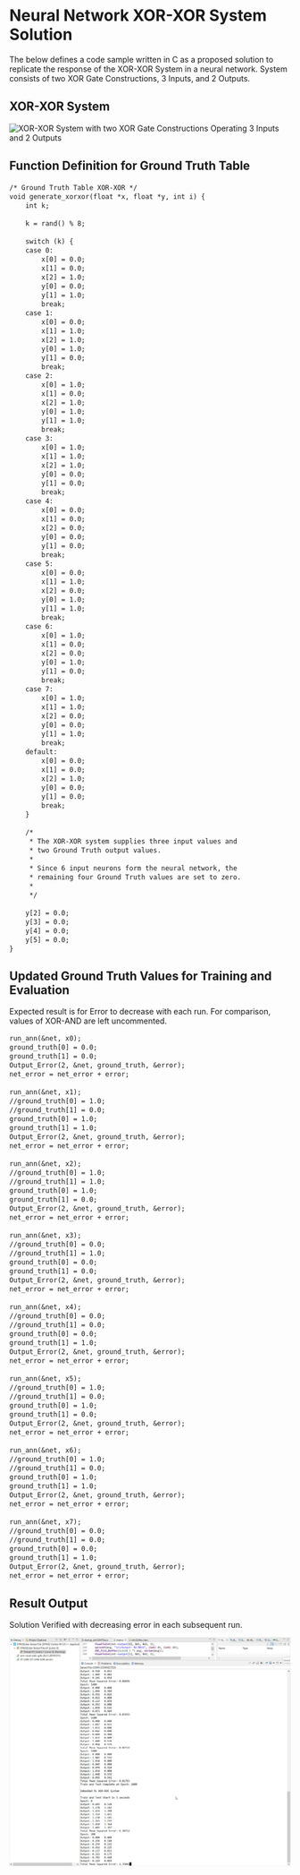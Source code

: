 # Neural Network XOR-XOR System Solution
The below defines a code sample written in C as a proposed solution to replicate the response of the XOR-XOR System in a neural network.
System consists of two XOR Gate Constructions, 3 Inputs, and 2 Outputs.

## XOR-XOR System
![XOR-XOR System with two XOR Gate Constructions Operating 3 Inputs and 2 Outputs](xorxor.png)

## Function Definition for Ground Truth Table
```
/* Ground Truth Table XOR-XOR */
void generate_xorxor(float *x, float *y, int i) {
	int k;

	k = rand() % 8;

	switch (k) {
	case 0: 
		x[0] = 0.0;
		x[1] = 0.0;
		x[2] = 1.0;
		y[0] = 0.0;
		y[1] = 1.0;
		break;
	case 1: 
		x[0] = 0.0;
		x[1] = 1.0;
		x[2] = 1.0;
		y[0] = 1.0;
		y[1] = 0.0;
		break;
	case 2: 
		x[0] = 1.0;
		x[1] = 0.0;
		x[2] = 1.0;
		y[0] = 1.0;
		y[1] = 1.0;
		break;
	case 3: 
		x[0] = 1.0;
		x[1] = 1.0;
		x[2] = 1.0;
		y[0] = 0.0;
		y[1] = 0.0;
		break;
	case 4: 
		x[0] = 0.0;
		x[1] = 0.0;
		x[2] = 0.0;
		y[0] = 0.0;
		y[1] = 0.0;
		break;
	case 5: 
		x[0] = 0.0;
		x[1] = 1.0;
		x[2] = 0.0;
		y[0] = 1.0;
		y[1] = 1.0;
		break;
	case 6: 
		x[0] = 1.0;
		x[1] = 0.0;
		x[2] = 0.0;
		y[0] = 1.0;
		y[1] = 0.0;
		break;
	case 7: 
		x[0] = 1.0;
		x[1] = 1.0;
		x[2] = 0.0;
		y[0] = 0.0;
		y[1] = 1.0;
		break;
	default:
		x[0] = 0.0;
		x[1] = 0.0;
		x[2] = 1.0;
		y[0] = 0.0;
		y[1] = 0.0;
		break;
	}

	/*
	 * The XOR-XOR system supplies three input values and
	 * two Ground Truth output values.
	 *
	 * Since 6 input neurons form the neural network, the
	 * remaining four Ground Truth values are set to zero.
	 *
	 */

	y[2] = 0.0;
	y[3] = 0.0;
	y[4] = 0.0;
	y[5] = 0.0;
}

```
## Updated Ground Truth Values for Training and Evaluation
Expected result is for Error to decrease with each run.
For comparison, values of XOR-AND are left uncommented.

```
run_ann(&net, x0);
ground_truth[0] = 0.0;
ground_truth[1] = 0.0;
Output_Error(2, &net, ground_truth, &error);
net_error = net_error + error;

run_ann(&net, x1);
//ground_truth[0] = 1.0;
//ground_truth[1] = 0.0;
ground_truth[0] = 1.0;
ground_truth[1] = 1.0;
Output_Error(2, &net, ground_truth, &error);
net_error = net_error + error;

run_ann(&net, x2);
//ground_truth[0] = 1.0;
//ground_truth[1] = 1.0;
ground_truth[0] = 1.0;
ground_truth[1] = 0.0;
Output_Error(2, &net, ground_truth, &error);
net_error = net_error + error;

run_ann(&net, x3);
//ground_truth[0] = 0.0;
//ground_truth[1] = 1.0;
ground_truth[0] = 0.0;
ground_truth[1] = 0.0;
Output_Error(2, &net, ground_truth, &error);
net_error = net_error + error;

run_ann(&net, x4);
//ground_truth[0] = 0.0;
//ground_truth[1] = 0.0;
ground_truth[0] = 0.0;
ground_truth[1] = 1.0;
Output_Error(2, &net, ground_truth, &error);
net_error = net_error + error;

run_ann(&net, x5);
//ground_truth[0] = 1.0;
//ground_truth[1] = 0.0;
ground_truth[0] = 1.0;
ground_truth[1] = 0.0;
Output_Error(2, &net, ground_truth, &error);
net_error = net_error + error;

run_ann(&net, x6);
//ground_truth[0] = 1.0;
//ground_truth[1] = 0.0;
ground_truth[0] = 1.0;
ground_truth[1] = 1.0;
Output_Error(2, &net, ground_truth, &error);
net_error = net_error + error;

run_ann(&net, x7);
//ground_truth[0] = 0.0;
//ground_truth[1] = 0.0;
ground_truth[0] = 0.0;
ground_truth[1] = 1.0;
Output_Error(2, &net, ground_truth, &error);
net_error = net_error + error;
```

## Result Output
Solution Verified with decreasing error in each subsequent run.

![Working XOR XOR System](xor-xor-working-sample.png)

